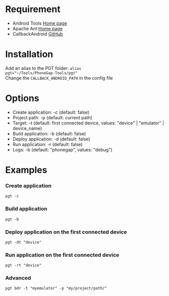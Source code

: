 # Requirement #
* Android Tools [Home page](http://tools.android.com/)
* Apache Ant [Home page](http://ant.apache.org/)
* CallbackAndroid [GitHub](https://github.com/callback/callback-android)

# Installation #
Add an alias to the PGT folder:
<code>alias pgt="~/Tools/PhoneGap-Tools/pgt"</code>
<br>
Change the <code>CALLBACK_ANDROID_PATH</code> in the config file

# Options #
* Create application: -c (default: false)
* Project path: -p (default: current path)
* Target: -t (default: first connected device, values: "device" | "emulator" | device_name)
* Build application: -b (default: false)
* Deploy application: -d (default: false)
* Run application: -r (default: false)
* Logs: -b (default: "phonegap", values: "debug")

# Examples #

### Create application ###
<code>pgt -c</code>

### Build application ###
<code>pgt -b</code>

### Deploy application on the first connected device ###
<code>pgt -dt "device"</code>

### Run application on the first connected device ###
<code>pgt -rt "device"</code>

### Advanced ###
<code>pgt bdr -t "myemulator" -p "my/project/path/"</code>